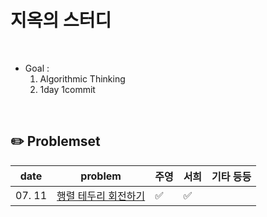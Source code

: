 # 지옥의 스터디

<br>

- Goal :
  1. Algorithmic Thinking
  2. 1day 1commit

<br>


## :pencil2: Problemset


| date   | problem                                                              | 주영 | 서희 |  기타 등등  |
| ------ | -------------------------------------------------------------------  | ----- | ---- | ---- |
| 07. 11 | [행렬 테두리 회전하기](https://programmers.co.kr/learn/courses/30/lessons/77485) | ✅ | ✅ |   |


